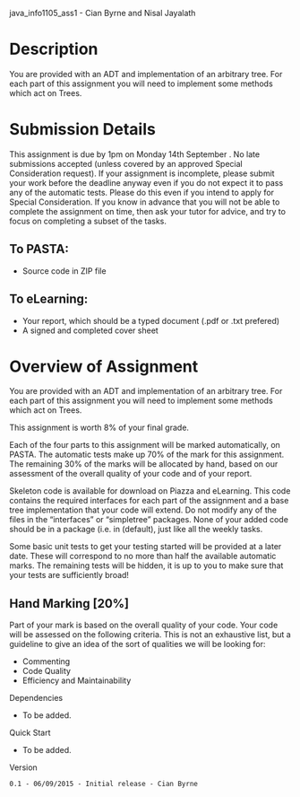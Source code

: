 java_info1105_ass1 - Cian Byrne and Nisal Jayalath
# Description #

You are provided with an ADT and implementation of an arbitrary tree. For each part of this
assignment you will need to implement some methods which act on Trees.

# Submission Details #

This assignment is due by 1pm on Monday 14th September . No late submissions accepted (unless covered by an approved Special Consideration request).
If your assignment is incomplete, please submit your work before the deadline anyway even if you do not expect it to pass any of the automatic tests. Please do this even if you intend to apply for Special Consideration. If you know in advance that you will not be able to complete the assignment on time, then ask your tutor for advice, and try to focus on completing a subset of the tasks.

## To PASTA: ##
* Source code in ZIP file
## To eLearning: ##
* Your report, which should be a typed document (.pdf or .txt prefered)
* A signed and completed cover sheet

# Overview of Assignment #
You are provided with an ADT and implementation of an arbitrary tree. For each part of this assignment you will need to implement some methods which act on Trees. 

This assignment is worth 8% of your final grade. 

Each of the four parts to this assignment will be marked automatically, on PASTA. The automatic tests make up 70% of the mark for this assignment. The remaining 30% of the marks will be allocated by hand, based on our assessment of the overall quality of your code and of your report. 

Skeleton code is available for download on Piazza and eLearning. This code contains the required interfaces for each part of the assignment and a base tree implementation that your code will extend. Do not modify any of the files in the “interfaces” or “simpletree” packages. None of your added code should be in a package (i.e. in (default), just like all the weekly tasks. 

Some basic unit tests to get your testing started will be provided at a later date. These will correspond to no more than half the available automatic marks. The remaining tests will be hidden, it is up to you to make sure that your tests are sufficiently broad!


## Hand Marking [20%] ##
Part of your mark is based on the overall quality of your code. Your code will be assessed on the following criteria. This is not an exhaustive list, but a guideline to give an idea of the sort of qualities we will be looking for:
* Commenting
* Code Quality
* Efficiency and Maintainability

 

Dependencies
* To be added.

Quick Start
* To be added.


Version

    0.1 - 06/09/2015 - Initial release - Cian Byrne